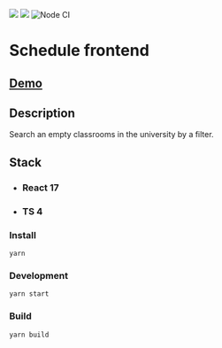 <a href="https://codeclimate.com/github/Dimabytes/schedule-frontend/maintainability"><img src="https://api.codeclimate.com/v1/badges/da32b63a3f5bc4c34de5/maintainability" /></a>
<a href="https://codeclimate.com/github/Dimabytes/schedule-frontend/test_coverage"><img src="https://api.codeclimate.com/v1/badges/da32b63a3f5bc4c34de5/test_coverage" /></a>
![Node CI](https://github.com/Dimabytes/schedule-frontend/workflows/Node%20CI/badge.svg)
# Schedule frontend
## [Demo](https://schedule-frontend.dimabytes.vercel.app/)

## Description


Search an empty classrooms in the university by a filter.

## Stack

* ### React 17
* ### TS 4

### Install

```
yarn
```

### Development

```
yarn start
```

### Build

```
yarn build
```

